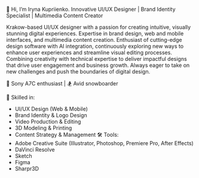 👋 Hi, I’m Iryna Kupriienko. Innovative UI/UX Designer | Brand Identity Specialist | Multimedia Content Creator

Krakow-based UI/UX designer with a passion for creating intuitive, visually stunning digital experiences. 
Expertise in brand design, web and mobile interfaces, and multimedia content creation. 
Enthusiast of cutting-edge design software with AI integration, 
continuously exploring new ways to enhance user experiences and streamline visual editing processes.
Combining creativity with technical expertise to deliver impactful designs that drive user engagement and business growth.
Always eager to take on new challenges and push the boundaries of digital design.

📸 Sony A7C enthusiast | 🏂 Avid snowboarder

💞️ Skilled in:
  - UI/UX Design (Web & Mobile)
  - Brand Identity & Logo Design
  - Video Production & Editing
  - 3D Modeling & Printing
  - Content Strategy & Management
🛠️ Tools: 
  - Adobe Creative Suite (Illustrator, Photoshop, Premiere Pro, After Effects)
  - DaVinci Resolve
  - Sketch
  - Figma
  - Sharpr3D
